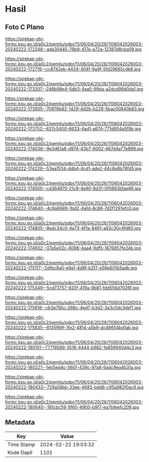 # Hasil

## Foto C Plano

https://sirekap-obj-formc.kpu.go.id/a0c2/pemilu/pdpr/11/06/04/20/26/1106042026003-20240222-172248--ada30445-76b9-417e-a72a-12387d8cba09.jpg

https://sirekap-obj-formc.kpu.go.id/a0c2/pemilu/pdpr/11/06/04/20/26/1106042026003-20240222-172719--cc8742eb-4434-404f-9a9f-5fd29665cdb6.jpg

https://sirekap-obj-formc.kpu.go.id/a0c2/pemilu/pdpr/11/06/04/20/26/1106042026003-20240222-173207--246b98e4-5db3-4aa5-99da-a2dcd98d0da1.jpg

https://sirekap-obj-formc.kpu.go.id/a0c2/pemilu/pdpr/11/06/04/20/26/1106042026003-20240222-173505--70976b82-1429-4d2b-b228-5bac00840b83.jpg

https://sirekap-obj-formc.kpu.go.id/a0c2/pemilu/pdpr/11/06/04/20/26/1106042026003-20240222-173752--637c5400-6633-4ad1-a674-771d954a5f9b.jpg

https://sirekap-obj-formc.kpu.go.id/a0c2/pemilu/pdpr/11/06/04/20/26/1106042026003-20240222-174036--9e3d61a8-d974-43b7-8002-467d4a77e899.jpg

https://sirekap-obj-formc.kpu.go.id/a0c2/pemilu/pdpr/11/06/04/20/26/1106042026003-20240222-174229--53ea1534-ddb4-4cd1-ade2-44c6a8b78fd5.jpg

https://sirekap-obj-formc.kpu.go.id/a0c2/pemilu/pdpr/11/06/04/20/26/1106042026003-20240222-174500--cd364970-21c9-4e90-8d31-0f0883bfae66.jpg

https://sirekap-obj-formc.kpu.go.id/a0c2/pemilu/pdpr/11/06/04/20/26/1106042026003-20240222-174640--4c9a9089-1bd2-4a1d-8c86-7d2f1291efc0.jpg

https://sirekap-obj-formc.kpu.go.id/a0c2/pemilu/pdpr/11/06/04/20/26/1106042026003-20240222-174805--8edc34c0-4a73-4f1a-8461-a92c30c4fd60.jpg

https://sirekap-obj-formc.kpu.go.id/a0c2/pemilu/pdpr/11/06/04/20/26/1106042026003-20240222-174932--07a5e02c-6098-4aa4-9df5-1876857fe24b.jpg

https://sirekap-obj-formc.kpu.go.id/a0c2/pemilu/pdpr/11/06/04/20/26/1106042026003-20240222-175117--2dfbc8a0-e9a1-4d8f-b2f7-e56e601b5adb.jpg

https://sirekap-obj-formc.kpu.go.id/a0c2/pemilu/pdpr/11/06/04/20/26/1106042026003-20240222-175349--5cd73757-920f-419a-9b81-fdd556d7026f.jpg

https://sirekap-obj-formc.kpu.go.id/a0c2/pemilu/pdpr/11/06/04/20/26/1106042026003-20240222-175618--cb3e785c-268c-4ed7-b3d2-3a3c0dc3def1.jpg

https://sirekap-obj-formc.kpu.go.id/a0c2/pemilu/pdpr/11/06/04/20/26/1106042026003-20240222-175835--6135f69f-1fe2-4814-a5b9-dc46654bd1ab.jpg

https://sirekap-obj-formc.kpu.go.id/a0c2/pemilu/pdpr/11/06/04/20/26/1106042026003-20240222-180101--77719589-3516-4444-b982-1e859940d4c3.jpg

https://sirekap-obj-formc.kpu.go.id/a0c2/pemilu/pdpr/11/06/04/20/26/1106042026003-20240222-180221--1eb5ed4c-5601-439c-97a8-6adc9ea4b31a.jpg

https://sirekap-obj-formc.kpu.go.id/a0c2/pemilu/pdpr/11/06/04/20/26/1106042026003-20240222-180433--729a58bb-33ee-4683-bdd6-c95a982f0ac6.jpg

https://sirekap-obj-formc.kpu.go.id/a0c2/pemilu/pdpr/11/06/04/20/26/1106042026003-20240222-180640--181cbc59-9f60-4900-b9f7-ea7bfeefc209.jpg


## Metadata

| Key        | Value               |
| ---------- | ------------------- |
| Time Stamp | 2024-02-22 19:03:32 |
| Kode Dapil | 1101                |



